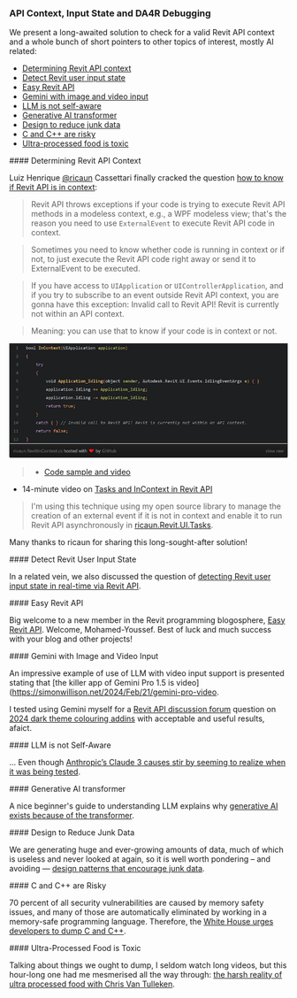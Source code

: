<head>
<meta http-equiv="Content-Type" content="text/html; charset=utf-8">
<link rel="stylesheet" type="text/css" href="bc.css">
<!-- https://highlightjs.org/#usage
<link rel="stylesheet" href="https://cdnjs.cloudflare.com/ajax/libs/highlight.js/11.9.0/styles/default.min.css">
<script src="https://cdnjs.cloudflare.com/ajax/libs/highlight.js/11.9.0/highlight.min.js"></script>
<script>hljs.highlightAll();</script>
-->

<!-- https://prismjs.com -->
<link href="https://cdn.jsdelivr.net/npm/prismjs@1.29.0/themes/prism.min.css" rel="stylesheet" />
<script src="https://cdn.jsdelivr.net/npm/prismjs@1.29.0/components/prism-core.min.js"></script>
<script src="https://cdn.jsdelivr.net/npm/prismjs@1.29.0/plugins/autoloader/prism-autoloader.min.js"></script>
<style> code[class*=language-], pre[class*=language-] { font-size : 90%; } </style>
</head>

<!---

- How to know if Revit API is in Context
  https://forums.autodesk.com/t5/revit-api-forum/how-to-know-if-revit-api-is-in-context/td-p/12574320
  finally cracked!

- Detecting Revit User Input State in Real-Time via Revit API
  https://forums.autodesk.com/t5/revit-api-forum/detecting-revit-user-input-state-in-real-time-via-revit-api/td-p/12610444

- Easy Revit API
  https://easyrevitapi.com/

- https://www.linkedin.com/posts/chuongmep_ai-bim-aps-activity-7167851379355533313-hs3r?utm_source=share&utm_medium=member_desktop
  Chuong HoChuong Ho
  Computational Design Researcher | Autodesk Expert Elite | ConsultantComputational Design Researcher | Autodesk Expert Elite | Consultant
  https://chuongmep.com/
  I am excited to announce a significant development in data interaction and retrieval processes using Autodesk Platform Services from Autodesk. Today, I am officially releasing the first version of a toolkit designed to facilitate data access, aiming to support AI processes, Data Analysts, LLM, and explore the boundaries where APS may fall short in providing for end-users.
  This toolkit is open-source, ensuring accessibility to all engineers, BIM developers, and data scientists. I am actively working on refining it further. Please feel free to provide any feedback in the comments below this post, and I will consider all suggestions.
  Open Source: https://lnkd.in/ghkv_BhM
  #AI #BIM #APS #Automation #LLM #DataAnalysis #OpenSource

- DA4R: referencing UI is OK, just make sure you don't call it
  https://forums.autodesk.com/t5/revit-api-forum/revit-design-automation-api-using-the-reference-to-revitapiui/m-p/12563120

- Using argument "adskDebug" to troubleshot failure job of Design Automation
  https://aps.autodesk.com/blog/using-argument-adskdebug-troubleshot-failure-job-design-automation
  by Zhong Wu
  just add the following argument when you post your DA workitem:
    "adskDebug": { "uploadJobFolder": true }

- The killer app of Gemini Pro 1.5 is video
  https://simonwillison.net/2024/Feb/21/gemini-pro-video/

- Generative AI exists because of the transformer
  https://ig.ft.com/generative-ai/
  a beginner's guide to understanding LLM

- White House urges developers to dump C and C++
  https://www.infoworld.com/article/3713203/white-house-urges-developers-to-dump-c-and-c.amp.html

- The harsh reality of ultra processed food - with Chris Van Tulleken
  https://youtu.be/5QOTBreQaIk

remove aps toolkit:

From: Jeremy Tammik
Date: Tuesday, March 19, 2024 at 14:52
To: Cyrille Fauvel
Subject: Re: Blog article

Chuong could replace me several times over.

I suspect he is pretty busy with his own projects, though:

https://chuongmep.com/

The blog post is cleaned now.

Cheers

jeremy

From: Cyrille Fauvel
Date: Tuesday, March 19, 2024 at 14:28
To: Jeremy Tammik
Subject: Re: Blog article
Hi Jeremy,

No, this is the first time I have heard about him. That is good to know as Mikako needs to look for your replacement 😉

Regards,

Cyrille Fauvel

From: Jeremy Tammik
Date: Tuesday, March 19, 2024 at 6:25 PM
To: Cyrille Fauvel
Subject: Re: Blog article

Dear Cyrille,

yes, sure, i'll do that right away.

sorry, i was not aware of that.

Chuong Ho is an incredibly active and highly competent Revit API community contributor, by the way.

i guess he is in the APS scene as well, and that you are aware of that?

cheers

jeremy

From: Cyrille Fauvel
Subject: Blog article

Hi Jeremy,

Would you mind removing any reference to the APS toolkit from this blog article?

https://thebuildingcoder.typepad.com/blog/2024/03/api-context-aps-toolkit-and-da4r-debugging.html

The APS Toolkit explains the internal SVF format and how to download it locally. While it is technically possible, and I usually tell people how to do it, we want to promote something other than this. Putting it on your blog makes it highly visible and indicates Autodesk supports it, and, as an Autodesk employee with lots of readers, encourages people to do it.

https://github.com/chuongmep/aps-toolkit

Regards,

Cyrille Fauvel
----

twitter:

Check for a valid Revit API context, APS debugging toolkit, AI and other news with the #RevitAPI @AutodeskRevit #BIM @DynamoBIM https://autode.sk/rvtapicontext

We present a long-awaited solution to check for a valid Revit API context and a whole bunch of short pointers to other mostly AI-related topics of interest
&ndash; Determining Revit API context
&ndash; Detect Revit user input state
&ndash; Easy Revit API
&ndash; APS toolkit
&ndash; Gemini with image and video input
&ndash; LLM is not self-aware
&ndash; Generative AI transformer
&ndash; Design to reduce junk data
&ndash; C and C++ are risky
&ndash; Ultra-processed food is toxic...

linkedin:

Check for a valid Revit API context, APS debugging toolkit, AI and other news with the #RevitAPI

https://autode.sk/rvtapicontext

- Determining Revit API context
- Detect Revit user input state
- Easy Revit API
- APS toolkit
- Gemini with image and video input
- LLM is not self-aware
- Generative AI transformer
- Design to reduce junk data
- C and C++ are risky
- Ultra-processed food is toxic...

#BIM #DynamoBIM #AutodeskAPS #Revit #API #IFC #SDK #Autodesk #AEC #adsk

the [Revit API discussion forum](http://forums.autodesk.com/t5/revit-api-forum/bd-p/160) thread

<center>
<img src="img/" alt="" title="" width="600"/>
<p style="font-size: 80%; font-style:italic"></p>
</center>

-->

### API Context, Input State and DA4R Debugging

We present a long-awaited solution to check for a valid Revit API context and a whole bunch of short pointers to other topics of interest, mostly AI related:

- [Determining Revit API context](#2)
- [Detect Revit user input state](#3)
- [Easy Revit API](#4)
- [Gemini with image and video input](#6)
- [LLM is not self-aware](#7)
- [Generative AI transformer](#8)
- [Design to reduce junk data](#9)
- [C and C++ are risky](#10)
- [Ultra-processed food is toxic](#11)

####<a name="2"></a> Determining Revit API Context

Luiz Henrique [@ricaun](https://ricaun.com/) Cassettari finally cracked the
question [how to know if Revit API is in context](https://forums.autodesk.com/t5/revit-api-forum/how-to-know-if-revit-api-is-in-context/td-p/12574320):

> Revit API throws exceptions if your code is trying to execute Revit API methods in a modeless context, e.g., a WPF modeless view; that's the reason you need to use `ExternalEvent` to execute Revit API code in context.

> Sometimes you need to know whether code is running in context or if not, to just execute the Revit API code right away or send it to ExternalEvent to be executed.

> If you have access to `UIApplication` or `UIControllerApplication`, and if you try to subscribe to an event outside Revit API context, you are gonna have this exception: Invalid call to Revit API! Revit is currently not within an API context.

> Meaning: you can use that to know if your code is in context or not.

<center>
<img src="img/ricaun_in_context.png" alt="In Revit API context check" title="In Revit API context check" width="740"/> <!-- Pixel Height: 303 Pixel Width: 740 -->
</center>

> - [Code sample and video](https://ricaun.com/revit-api-context/)
- 14-minute video on [Tasks and InContext in Revit API](https://youtu.be/gyo6xGN5DDU)

> I'm using this technique using my open source library to manage the creation of an external event if it is not in context and enable it to run Revit API asynchronously in [ricaun.Revit.UI.Tasks](https://github.com/ricaun-io/ricaun.Revit.UI.Tasks).

Many thanks to ricaun for sharing this long-sought-after solution!

####<a name="3"></a> Detect Revit User Input State

In a related vein, we also discussed the question
of [detecting Revit user input state in real-time via Revit API](https://forums.autodesk.com/t5/revit-api-forum/detecting-revit-user-input-state-in-real-time-via-revit-api/td-p/12610444).

####<a name="4"></a> Easy Revit API

Big welcome to a new member in the Revit programming blogosphere,
[Easy Revit API](https://easyrevitapi.com/).
Welcome, Mohamed-Youssef.
Best of luck and much success with your blog and other projects!

<!--

####<a name="5"></a> APS Toolkit

In the last post,
I mentioned [Chuong Ho](https://chuongmep.com/)'s
[BIM interactive notebooks](https://thebuildingcoder.typepad.com/blog/2024/02/interactive-bim-notebook-temporary-graphics-and-ai.html#2).

Now you can see how he put them to use in his newest project,
the [APS Toolkit](https://github.com/chuongmep/aps-toolkit):

> I am excited to announce a significant development in data interaction and retrieval processes using Autodesk Platform Services from Autodesk. Today, I am officially releasing the first version of a toolkit designed to facilitate data access, aiming to support AI processes, Data Analysts, LLM, and explore the boundaries where APS may fall short in providing for end-users.
This toolkit is open source, ensuring accessibility to all engineers, BIM developers, and data scientists. I am actively working on refining it further. Please feel free to provide any feedback in the comments below this post, and I will consider all suggestions.

[APS Toolkit](https://github.com/chuongmep/aps-toolkit) empowers you to explore the Autodesk Platform Services APS.
It's built on top of [Autodesk.Forge](https://www.nuget.org/packages/Autodesk.Forge/)
and [Newtonsoft.Json](https://www.nuget.org/packages/Newtonsoft.Json/).
The toolkit includes features enabling you to read, download and write data from APS and export to CSV, Excel, JSON, XML, etc.

Features:

- Read/Download SVF Model
- Read/Query Properties Database SQLite
- Read/Download Properties Without Viewer
- Read Geometry Data
- Read Metadata
- Read Fragments
- Read MeshPacks
- Read Images
- Export Data to CSV
- Export Data to Excel
- Export Data to Parquet

Sample usage to export Revit Data To Excel using .NET C&#35;:

<pre><code class="language-csharp">using APSToolkit;
using Autodesk.Forge;
using APSToolkit.Database;
using APSToolkit.Auth;
var token = Authentication.Get2LeggedToken().Result;
string urn = "dXJuOmFkc2sud2lwcHJvZDpmcy5maWxlOnZmLk9kOHR4RGJLU1NlbFRvVmcxb2MxVkE_dmVyc2lvbj0z";
var RevitPropDbReader = new PropDbReaderRevit(urn, token);
RevitPropDbReader.ExportAllDataToExcel("result.xlsx");
</code></pre>

Sample usage to export Revit Data To Excel using Python:

<pre><code class="language-python">from aps_toolkit import Auth
from aps_toolkit import PropDbReaderRevit
auth = Auth()
token = auth.auth2leg()
urn = "dXJuOmFkc2sud2lwcHJvZDpmcy5maWxlOnZmLk9kOHR4RGJLU1NlbFRvVmcxb2MxVkE_dmVyc2lvbj0z"
prop_reader = PropDbReaderRevit(urn, token)
df = prop_reader.get_data_by_category("Ducts")
df.save_to_excel("result.xlsx")
</code></pre>

Many thanks to Chuong Ho for creating and sharing this powerful toolkit!

-->

####<a name="6"></a> Gemini with Image and Video Input

An impressive example of use of LLM with video input support is presented stating
that [the killer app of Gemini Pro 1.5 is video](https://simonwillison.net/2024/Feb/21/gemini-pro-video.

I tested using Gemini myself for
a [Revit API discussion forum](http://forums.autodesk.com/t5/revit-api-forum/bd-p/160) question
on [2024 dark theme colouring addins](https://forums.autodesk.com/t5/revit-api-forum/2024-dark-theme-colouring-addins/m-p/12614689) with
acceptable and useful results, afaict.

####<a name="7"></a> LLM is not Self-Aware

... Even
though [Anthropic’s Claude 3 causes stir by seeming to realize when it was being tested](https://arstechnica.com/information-technology/2024/03/claude-3-seems-to-detect-when-it-is-being-tested-sparking-ai-buzz-online/).

####<a name="8"></a> Generative AI transformer

A nice beginner's guide to understanding LLM explains
why [generative AI exists because of the transformer](https://ig.ft.com/generative-ai/).

####<a name="9"></a> Design to Reduce Junk Data

We are generating huge and ever-growing amounts of data, much of which is useless and never looked at again, so it is well worth
pondering &ndash; and avoiding &mdash; [design patterns that encourage junk data](https://css-irl.info/design-patterns-that-encourage-junk-data/).

####<a name="10"></a> C and C++ are Risky

70 percent of all security vulnerabilities are caused by memory safety issues, and many of those are automatically eliminated by working in a memory-safe programming language.
Therefore,
the [White House urges developers to dump C and C++](https://www.infoworld.com/article/3713203/white-house-urges-developers-to-dump-c-and-c.amp.html).

####<a name="11"></a> Ultra-Processed Food is Toxic

Talking about things we ought to dump, I seldom watch long videos, but this hour-long one had me mesmerised all the way through:
[the harsh reality of ultra processed food with Chris Van Tulleken](https://youtu.be/5QOTBreQaIk).

